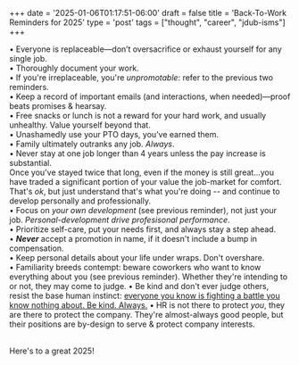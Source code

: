+++
date = '2025-01-06T01:17:51-06:00'
draft = false
title = 'Back-To-Work Reminders for 2025'
type = 'post'
tags = ["thought", "career", "jdub-isms"]
+++



•	Everyone is replaceable—don’t oversacrifice or exhaust yourself for any single job.<br />
•	Thoroughly document your work.<br />
•	If you're irreplaceable, you're *unpromotable*: refer to the previous two reminders.<br />
•	Keep a record of important emails (and interactions, when needed)—proof beats promises & hearsay.<br />
•	Free snacks or lunch is not a reward for your hard work, and usually unhealthy. Value yourself beyond that. <br />
•	Unashamedly use your PTO days, you’ve earned them.<br />
•	Family ultimately outranks any job.  *Always*.<br />
•	Never stay at one job longer than 4 years unless the pay increase is substantial.  <br />Once you've stayed twice that long, even if the money is still great...you have traded a significant portion of your value the job-market for comfort.  That's *ok*, but just understand that's what you're doing -- and continue to develop personally and professionally. <br />
•	Focus on *your own development* (see previous reminder), not just your job.  *Personal-development drive profesisonal performance*.  <br />
•	Prioritize self-care, put your needs first, and always stay a step ahead.<br />
•	***Never*** accept a promotion in name, if it doesn't include a bump in compensation.<br />
•	Keep personal details about your life under wraps.  Don't overshare. <br />
•	Familiarity breeds contempt: beware coworkers who want to know everything about you (see previous reminder).  Whether they're intending to or not, they may come to judge.
•	Be kind and don't ever judge others, resist the base human instinct: [everyone you know is fighting a battle you know nothing about.  Be kind. Always.](https://www.goodreads.com/quotes/6697537-everyone-you-meet-is-fighting-a-battle-you-know-nothing)
•	HR is not there to protect *you*, they are there to protect the company.  They're almost-always good people, but their positions are by-design to serve & protect company interests.  <br /><br />

Here's to a great 2025!